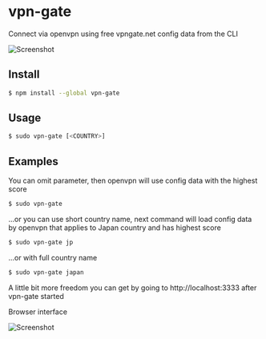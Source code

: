 # vpn-gate
Connect via openvpn using free vpngate.net config data from the CLI

![Screenshot](http://i.imgur.com/F8qPjID.png)

## Install

```bash
$ npm install --global vpn-gate
```

## Usage

```bash
$ sudo vpn-gate [<COUNTRY>]
```

## Examples
You can omit parameter, then openvpn will use config data with the highest score
```bash
$ sudo vpn-gate
```

...or you can use short country name, next command will load config data by openvpn that applies to Japan country and has highest score
```bash
$ sudo vpn-gate jp
```

...or with full country name
```bash
$ sudo vpn-gate japan
```

A little bit more freedom you can get by going to http://localhost:3333 after vpn-gate started

Browser interface
 
![Screenshot](http://i.imgur.com/TbSWNOu.png)
